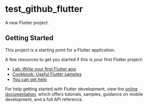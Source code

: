 # test_github_flutter

A new Flutter project.

## Getting Started

This project is a starting point for a Flutter application.

A few resources to get you started if this is your first Flutter project:

- [Lab: Write your first Flutter app](https://docs.flutter.dev/get-started/codelab)
- [Cookbook: Useful Flutter samples](https://docs.flutter.dev/cookbook)
- [You can get help](https://openai.com/chatgpt/overview/)

For help getting started with Flutter development, view the
[online documentation](https://docs.flutter.dev/), which offers tutorials,
samples, guidance on mobile development, and a full API reference.
